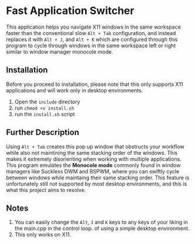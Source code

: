 # Fast Application Switcher

This application helps you navigate X11 windows in the same workspace faster than
the conventional slow `Alt + Tab` configuration, and instead replaces it with
`Alt + J`, and `Alt + K` which are configured through this program to cycle through
windows in the same workspace left or right similar to window manager monocole
mode.

## Installation
Before you proceed to installation, please note that this only supports X11 applications
and will work only in desktop environments.

1. Open the `include` directory
2. run `chmod +x install.sh`
3. run the `install.sh` script

## Further Description 
Using `Alt + Tab` creates this pop up window that obstructs your workflow while also not maintining 
the same stacking order of the windows. This makes it extremely disorienting when working with multiple applications.
This program emulates the **Monocole mode** commonly found in window managers like Suckless DWM and BSPWM, where you 
can swiftly cycle between windows while maintaing their same stacking order. This feature is unfortunately still not 
supported by most desktop environments, and this is what this project aims to resolve.

## Notes
1. You can easily change the `Alt`, `J` and `K` keys to any keys of your liking in the main.cpp in the control loop.
of using a simple desktop environment.
2. This only works on X11.
